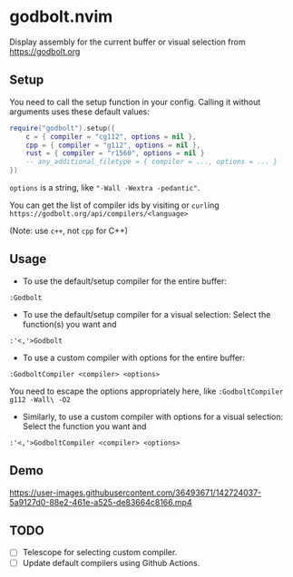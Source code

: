# godbolt.nvim

Display assembly for the current buffer or visual selection from https://godbolt.org

## Setup
You need to call the setup function in your config. Calling it without arguments uses these default values:

```lua
require("godbolt").setup({
    c = { compiler = "cg112", options = nil },
    cpp = { compiler = "g112", options = nil },
    rust = { compiler = "r1560", options = nil }
    -- any_additional_filetype = { compiler = ..., options = ... }
})
```
`options` is a string, like `"-Wall -Wextra -pedantic"`.

You can get the list of compiler ids by visiting or `curl`ing `https://godbolt.org/api/compilers/<language>`

(Note: use `c++`, not `cpp` for C++)


## Usage

 - To use the default/setup compiler for the entire buffer:

  `:Godbolt`
 - To use the default/setup compiler for a visual selection: Select the function(s) you want and
 
  `:'<,'>Godbolt`
 - To use a custom compiler with options for the entire buffer:

  `:GodboltCompiler <compiler> <options>`
  
   You need to escape the options appropriately here, like `:GodboltCompiler g112 -Wall\ -O2`
 - Similarly, to use a custom compiler with options for a visual selection: Select the function you want and

  `:'<,'>GodboltCompiler <compiler> <options>`

## Demo
https://user-images.githubusercontent.com/36493671/142724037-5a9127d0-88e2-461e-a525-de83664c8166.mp4

## TODO
 - [ ] Telescope for selecting custom compiler.
 - [ ] Update default compilers using Github Actions.
